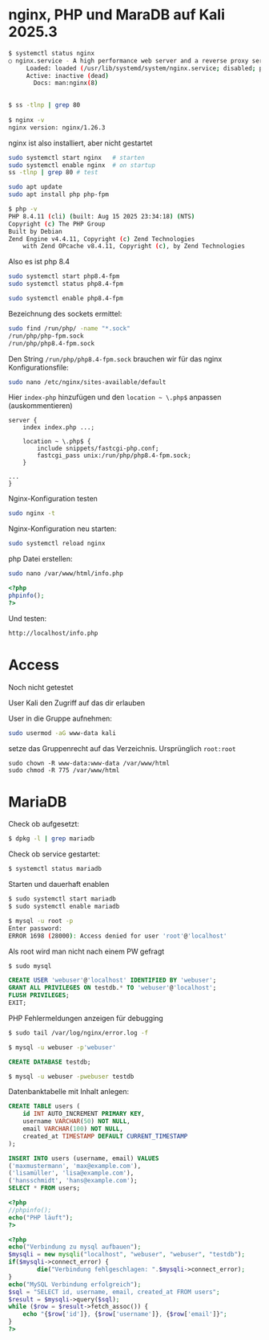 # nginx, PHP und MaraDB auf Kali 2025.3


```sh
$ systemctl status nginx
○ nginx.service - A high performance web server and a reverse proxy server
     Loaded: loaded (/usr/lib/systemd/system/nginx.service; disabled; preset>
     Active: inactive (dead)
       Docs: man:nginx(8)

                                                                             
$ ss -tlnp | grep 80    
                                                                             
$ nginx -v                                
nginx version: nginx/1.26.3
```

nginx ist also installiert, aber nicht gestartet

```sh
sudo systemctl start nginx   # starten
sudo systemctl enable nginx  # on startup
ss -tlnp | grep 80 # test
```

```sh
sudo apt update
sudo apt install php php-fpm
```

```sh
$ php -v           
PHP 8.4.11 (cli) (built: Aug 15 2025 23:34:18) (NTS)
Copyright (c) The PHP Group
Built by Debian
Zend Engine v4.4.11, Copyright (c) Zend Technologies
    with Zend OPcache v8.4.11, Copyright (c), by Zend Technologies
```

Also es ist php 8.4

```sh
sudo systemctl start php8.4-fpm
sudo systemctl status php8.4-fpm

sudo systemctl enable php8.4-fpm
```

Bezeichnung des sockets ermittel:

```sh
sudo find /run/php/ -name "*.sock"
/run/php/php-fpm.sock
/run/php/php8.4-fpm.sock
```

Den String `/run/php/php8.4-fpm.sock` brauchen wir für das nginx Konfigurationsfile:

```sh
sudo nano /etc/nginx/sites-available/default
```

Hier `index-php` hinzufügen und den `location ~ \.php$` anpassen (auskommentieren)

```
server {
    index index.php ...;

    location ~ \.php$ {
        include snippets/fastcgi-php.conf;
        fastcgi_pass unix:/run/php/php8.4-fpm.sock;
    }

...
}
```

Nginx-Konfiguration testen

```sh
sudo nginx -t
```

Nginx-Konfiguration neu starten:

```sh
sudo systemctl reload nginx
```

php Datei erstellen:

```sh
sudo nano /var/www/html/info.php
```


```php
<?php
phpinfo();
?>
```

Und testen:

```url
http://localhost/info.php
```

# Access

Noch nicht getestet

User Kali den Zugriff auf das dir erlauben

User in die Gruppe aufnehmen:

```sh
sudo usermod -aG www-data kali
```

setze das Gruppenrecht auf das Verzeichnis. Ursprünglich `root:root`

```
sudo chown -R www-data:www-data /var/www/html
sudo chmod -R 775 /var/www/html
```

# MariaDB

Check ob aufgesetzt:

```sh
$ dpkg -l | grep mariadb
```

Check ob service gestartet:

```sh
$ systemctl status mariadb
```

Starten und dauerhaft enablen

```sh
$ sudo systemctl start mariadb    
$ sudo systemctl enable mariadb
```

```sh
$ mysql -u root -p 
Enter password: 
ERROR 1698 (28000): Access denied for user 'root'@'localhost'
```

Als root wird man nicht nach einem PW gefragt

```sh
$ sudo mysql
```


```sql
CREATE USER 'webuser'@'localhost' IDENTIFIED BY 'webuser';
GRANT ALL PRIVILEGES ON testdb.* TO 'webuser'@'localhost';
FLUSH PRIVILEGES;
EXIT;
```

PHP Fehlermeldungen anzeigen für debugging

```sh
$ sudo tail /var/log/nginx/error.log -f
```


```sh
$ mysql -u webuser -p'webuser' 
```

```sql
CREATE DATABASE testdb;
```

```sh
$ mysql -u webuser -pwebuser testdb
```

Datenbanktabelle mit Inhalt anlegen:

```sql
CREATE TABLE users (
    id INT AUTO_INCREMENT PRIMARY KEY,
    username VARCHAR(50) NOT NULL,
    email VARCHAR(100) NOT NULL,
    created_at TIMESTAMP DEFAULT CURRENT_TIMESTAMP
);
```

```sql
INSERT INTO users (username, email) VALUES
('maxmustermann', 'max@example.com'),
('lisamüller', 'lisa@example.com'),
('hansschmidt', 'hans@example.com');
SELECT * FROM users;
```

```php
<?php
//phpinfo();
echo("PHP läuft");
?>

<?php
echo("Verbindung zu mysql aufbauen");
$mysqli = new mysqli("localhost", "webuser", "webuser", "testdb");
if($mysqli->connect_error) {
        die("Verbindung fehlgeschlagen: ".$mysqli->connect_error);
}
echo("MySQL Verbindung erfolgreich");
$sql = "SELECT id, username, email, created_at FROM users";
$result = $mysqli->query($sql);
while ($row = $result->fetch_assoc()) {
    echo "{$row['id']}, {$row['username']}, {$row['email']}";
}
?>

```